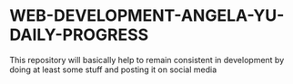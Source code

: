 # WEB-DEVELOPMENT-ANGELA-YU-DAILY-PROGRESS
This repository will basically help to remain consistent in development by  doing at least some stuff and posting it on social media
